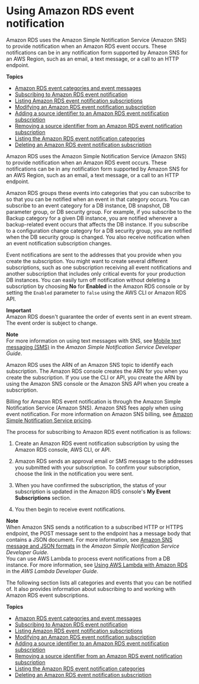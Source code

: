 # Using Amazon RDS event notification<a name="USER_Events"></a>

Amazon RDS uses the Amazon Simple Notification Service \(Amazon SNS\) to provide notification when an Amazon RDS event occurs\. These notifications can be in any notification form supported by Amazon SNS for an AWS Region, such as an email, a text message, or a call to an HTTP endpoint\. 

**Topics**
+ [Amazon RDS event categories and event messages](USER_Events.Messages.md)
+ [Subscribing to Amazon RDS event notification](USER_Events.Subscribing.md)
+ [Listing Amazon RDS event notification subscriptions](USER_Events.ListSubscription.md)
+ [Modifying an Amazon RDS event notification subscription](USER_Events.Modifying.md)
+ [Adding a source identifier to an Amazon RDS event notification subscription](USER_Events.AddingSource.md)
+ [Removing a source identifier from an Amazon RDS event notification subscription](USER_Events.RemovingSource.md)
+ [Listing the Amazon RDS event notification categories](USER_Events.ListingCategories.md)
+ [Deleting an Amazon RDS event notification subscription](USER_Events.Deleting.md)

 Amazon RDS uses the Amazon Simple Notification Service \(Amazon SNS\) to provide notification when an Amazon RDS event occurs\. These notifications can be in any notification form supported by Amazon SNS for an AWS Region, such as an email, a text message, or a call to an HTTP endpoint\. 

Amazon RDS groups these events into categories that you can subscribe to so that you can be notified when an event in that category occurs\. You can subscribe to an event category for a DB instance, DB snapshot,  DB parameter group, or DB security group\. For example, if you subscribe to the Backup category for a given DB instance, you are notified whenever a backup\-related event occurs that affects the DB instance\. If you subscribe to a configuration change category for a DB security group, you are notified when the DB security group is changed\. You also receive notification when an event notification subscription changes\.

Event notifications are sent to the addresses that you provide when you create the subscription\. You might want to create several different subscriptions, such as one subscription receiving all event notifications and another subscription that includes only critical events for your production DB instances\. You can easily turn off notification without deleting a subscription by choosing **No** for **Enabled** in the Amazon RDS console or by setting the `Enabled` parameter to `false` using the AWS CLI or Amazon RDS API\.

**Important**  
Amazon RDS doesn't guarantee the order of events sent in an event stream\. The event order is subject to change\.

**Note**  
For more information on using text messages with SNS, see [ Mobile text messaging \(SMS\)](https://docs.aws.amazon.com/sns/latest/dg/sns-mobile-phone-number-as-subscriber.html) in the *Amazon Simple Notification Service Developer Guide*\.

Amazon RDS uses the ARN of an Amazon SNS topic to identify each subscription\. The Amazon RDS console creates the ARN for you when you create the subscription\. If you use the CLI or API, you create the ARN by using the Amazon SNS console or the Amazon SNS API when you create a subscription\.

Billing for Amazon RDS event notification is through the Amazon Simple Notification Service \(Amazon SNS\)\. Amazon SNS fees apply when using event notification\. For more information on Amazon SNS billing, see [ Amazon Simple Notification Service pricing](http://aws.amazon.com/sns/#pricing)\.

The process for subscribing to Amazon RDS event notification is as follows:

1. Create an Amazon RDS event notification subscription by using the Amazon RDS console, AWS CLI, or API\.

1. Amazon RDS sends an approval email or SMS message to the addresses you submitted with your subscription\. To confirm your subscription, choose the link in the notification you were sent\.

1. When you have confirmed the subscription, the status of your subscription is updated in the Amazon RDS console's **My Event Subscriptions** section\.

1. You then begin to receive event notifications\.

**Note**  
When Amazon SNS sends a notification to a subscribed HTTP or HTTPS endpoint, the POST message sent to the endpoint has a message body that contains a JSON document\. For more information, see [Amazon SNS message and JSON formats](https://docs.aws.amazon.com/sns/latest/dg/sns-message-and-json-formats.html) in the *Amazon Simple Notification Service Developer Guide*\.  
You can use AWS Lambda to process event notifications from a DB instance\. For more information, see [Using AWS Lambda with Amazon RDS](https://docs.aws.amazon.com/lambda/latest/dg/services-rds.html) in the *AWS Lambda Developer Guide*\.

The following section lists all categories and events that you can be notified of\. It also provides information about subscribing to and working with Amazon RDS event subscriptions\.

**Topics**
+ [Amazon RDS event categories and event messages](USER_Events.Messages.md)
+ [Subscribing to Amazon RDS event notification](USER_Events.Subscribing.md)
+ [Listing Amazon RDS event notification subscriptions](USER_Events.ListSubscription.md)
+ [Modifying an Amazon RDS event notification subscription](USER_Events.Modifying.md)
+ [Adding a source identifier to an Amazon RDS event notification subscription](USER_Events.AddingSource.md)
+ [Removing a source identifier from an Amazon RDS event notification subscription](USER_Events.RemovingSource.md)
+ [Listing the Amazon RDS event notification categories](USER_Events.ListingCategories.md)
+ [Deleting an Amazon RDS event notification subscription](USER_Events.Deleting.md)